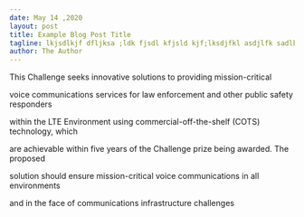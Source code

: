 ```yaml
---
date: May 14 ,2020
layout: post
title: Example Blog Post Title
tagline: lkjsdlkjf dfljksa ;ldk fjsdl kfjsld kjf;lksdjfkl asdjlfk sadlk;jf
author: The Author
---
```

This Challenge seeks innovative solutions to providing mission-critical

voice communications services for law enforcement and other public safety responders

within the LTE Environment using commercial-off-the-shelf (COTS) technology, which

are achievable within five years of the Challenge prize being awarded. The proposed

solution should ensure mission-critical voice communications in all environments

and in the face of communications infrastructure challenges